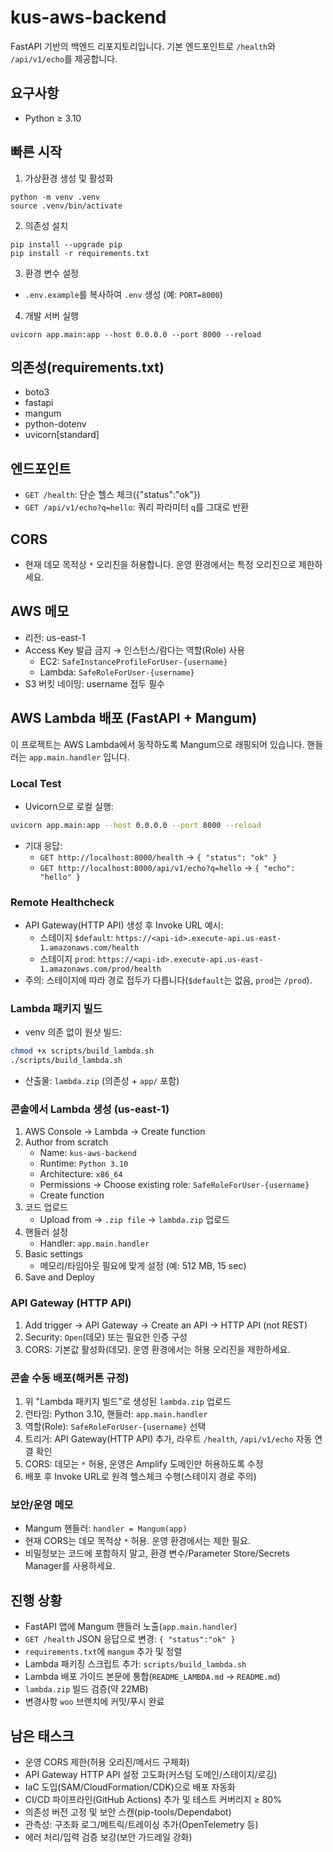 # kus-aws-backend

FastAPI 기반의 백엔드 리포지토리입니다. 기본 엔드포인트로 `/health`와 `/api/v1/echo`를 제공합니다.

## 요구사항
- Python ≥ 3.10

## 빠른 시작
1) 가상환경 생성 및 활성화
```
python -m venv .venv
source .venv/bin/activate
```

2) 의존성 설치
```
pip install --upgrade pip
pip install -r requirements.txt
```

3) 환경 변수 설정
- `.env.example`를 복사하여 `.env` 생성 (예: `PORT=8000`)

4) 개발 서버 실행
```
uvicorn app.main:app --host 0.0.0.0 --port 8000 --reload
```

## 의존성(requirements.txt)
- boto3
- fastapi
- mangum
- python-dotenv
- uvicorn[standard]

## 엔드포인트
- `GET /health`: 단순 헬스 체크({"status":"ok"})
- `GET /api/v1/echo?q=hello`: 쿼리 파라미터 `q`를 그대로 반환

## CORS
- 현재 데모 목적상 `*` 오리진을 허용합니다. 운영 환경에서는 특정 오리진으로 제한하세요.

## AWS 메모
- 리전: us-east-1
- Access Key 발급 금지 → 인스턴스/람다는 역할(Role) 사용
  - EC2: `SafeInstanceProfileForUser-{username}`
  - Lambda: `SafeRoleForUser-{username}`
- S3 버킷 네이밍: username 접두 필수

## AWS Lambda 배포 (FastAPI + Mangum)

이 프로젝트는 AWS Lambda에서 동작하도록 Mangum으로 래핑되어 있습니다. 핸들러는 `app.main.handler` 입니다.

### Local Test
- Uvicorn으로 로컬 실행:
```bash
uvicorn app.main:app --host 0.0.0.0 --port 8000 --reload
```
- 기대 응답:
  - `GET http://localhost:8000/health` → `{ "status": "ok" }`
  - `GET http://localhost:8000/api/v1/echo?q=hello` → `{ "echo": "hello" }`

### Remote Healthcheck
- API Gateway(HTTP API) 생성 후 Invoke URL 예시:
  - 스테이지 `$default`: `https://<api-id>.execute-api.us-east-1.amazonaws.com/health`
  - 스테이지 `prod`: `https://<api-id>.execute-api.us-east-1.amazonaws.com/prod/health`
- 주의: 스테이지에 따라 경로 접두가 다릅니다(`$default`는 없음, `prod`는 `/prod`).

### Lambda 패키지 빌드
- venv 의존 없이 원샷 빌드:
```bash
chmod +x scripts/build_lambda.sh
./scripts/build_lambda.sh
```
- 산출물: `lambda.zip` (의존성 + `app/` 포함)

### 콘솔에서 Lambda 생성 (us-east-1)
1. AWS Console → Lambda → Create function
2. Author from scratch
   - Name: `kus-aws-backend`
   - Runtime: `Python 3.10`
   - Architecture: `x86_64`
   - Permissions → Choose existing role: `SafeRoleForUser-{username}`
   - Create function
3. 코드 업로드
   - Upload from → `.zip file` → `lambda.zip` 업로드
4. 핸들러 설정
   - Handler: `app.main.handler`
5. Basic settings
   - 메모리/타임아웃 필요에 맞게 설정 (예: 512 MB, 15 sec)
6. Save and Deploy

### API Gateway (HTTP API)
1. Add trigger → API Gateway → Create an API → HTTP API (not REST)
2. Security: `Open`(데모) 또는 필요한 인증 구성
3. CORS: 기본값 활성화(데모). 운영 환경에서는 허용 오리진을 제한하세요.

### 콘솔 수동 배포(해커톤 규정)
1. 위 "Lambda 패키지 빌드"로 생성된 `lambda.zip` 업로드
2. 런타임: Python 3.10, 핸들러: `app.main.handler`
3. 역할(Role): `SafeRoleForUser-{username}` 선택
4. 트리거: API Gateway(HTTP API) 추가, 라우트 `/health`, `/api/v1/echo` 자동 연결 확인
5. CORS: 데모는 `*` 허용, 운영은 Amplify 도메인만 허용하도록 수정
6. 배포 후 Invoke URL로 원격 헬스체크 수행(스테이지 경로 주의)

### 보안/운영 메모
- Mangum 핸들러: `handler = Mangum(app)`
- 현재 CORS는 데모 목적상 `*` 허용. 운영 환경에서는 제한 필요.
- 비밀정보는 코드에 포함하지 말고, 환경 변수/Parameter Store/Secrets Manager를 사용하세요.

## 진행 상황
- FastAPI 앱에 Mangum 핸들러 노출(`app.main.handler`)
- `GET /health` JSON 응답으로 변경: `{ "status":"ok" }`
- `requirements.txt`에 `mangum` 추가 및 정렬
- Lambda 패키징 스크립트 추가: `scripts/build_lambda.sh`
- Lambda 배포 가이드 본문에 통합(`README_LAMBDA.md` → `README.md`)
- `lambda.zip` 빌드 검증(약 22MB)
- 변경사항 `woo` 브랜치에 커밋/푸시 완료

## 남은 태스크
- 운영 CORS 제한(허용 오리진/메서드 구체화)
- API Gateway HTTP API 설정 고도화(커스텀 도메인/스테이지/로깅)
- IaC 도입(SAM/CloudFormation/CDK)으로 배포 자동화
- CI/CD 파이프라인(GitHub Actions) 추가 및 테스트 커버리지 ≥ 80%
- 의존성 버전 고정 및 보안 스캔(pip-tools/Dependabot)
- 관측성: 구조화 로그/메트릭/트레이싱 추가(OpenTelemetry 등)
- 에러 처리/입력 검증 보강(보안 가드레일 강화)
